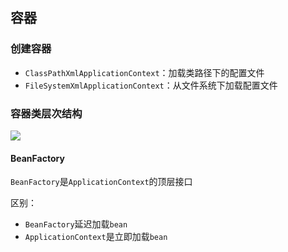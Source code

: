 ## 容器

### 创建容器

- `ClassPathXmlApplicationContext`：加载类路径下的配置文件
- `FileSystemXmlApplicationContext`：从文件系统下加载配置文件

### 容器类层次结构

![](./images/层次结构.jpg)

#### BeanFactory

`BeanFactory`是`ApplicationContext`的顶层接口

区别：

- `BeanFactory`延迟加载`bean`
- `ApplicationContext`是立即加载`bean`